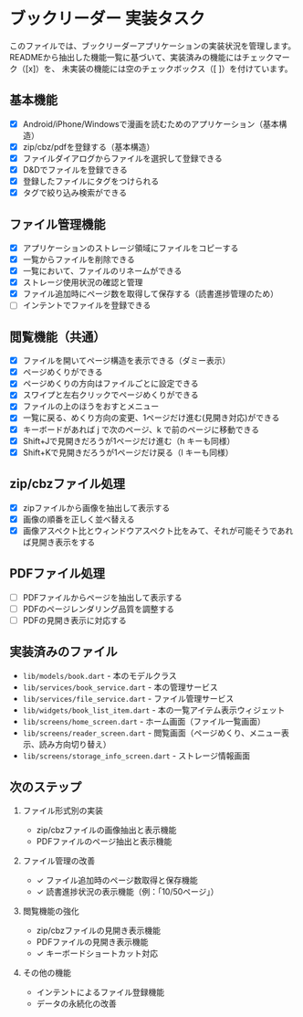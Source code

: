 # ブックリーダー 実装タスク

このファイルでは、ブックリーダーアプリケーションの実装状況を管理します。
READMEから抽出した機能一覧に基づいて、実装済みの機能にはチェックマーク（[x]）を、
未実装の機能には空のチェックボックス（[ ]）を付けています。

## 基本機能

- [x] Android/iPhone/Windowsで漫画を読むためのアプリケーション（基本構造）
- [x] zip/cbz/pdfを登録する（基本構造）
- [x] ファイルダイアログからファイルを選択して登録できる
- [x] D&Dでファイルを登録できる
- [x] 登録したファイルにタグをつけられる
- [x] タグで絞り込み検索ができる

## ファイル管理機能

- [x] アプリケーションのストレージ領域にファイルをコピーする
- [x] 一覧からファイルを削除できる
- [x] 一覧において、ファイルのリネームができる
- [x] ストレージ使用状況の確認と管理
- [x] ファイル追加時にページ数を取得して保存する（読書進捗管理のため）
- [ ] インテントでファイルを登録できる

## 閲覧機能（共通）

- [x] ファイルを開いてページ構造を表示できる（ダミー表示）
- [x] ページめくりができる
- [x] ページめくりの方向はファイルごとに設定できる
- [x] スワイプと左右クリックでページめくりができる
- [x] ファイルの上のほうをおすとメニュー
- [x] 一覧に戻る、めくり方向の変更、1ページだけ進む(見開き対応)ができる
- [x] キーボードがあれば j で次のページ、k で前のページに移動できる
- [x] Shift+Jで見開きだろうが1ページだけ進む（h キーも同様）
- [x] Shift+Kで見開きだろうが1ページだけ戻る（l キーも同様）

## zip/cbzファイル処理

- [x] zipファイルから画像を抽出して表示する
- [x] 画像の順番を正しく並べ替える
- [x] 画像アスペクト比とウィンドウアスペクト比をみて、それが可能そうであれば見開き表示をする

## PDFファイル処理

- [ ] PDFファイルからページを抽出して表示する
- [ ] PDFのページレンダリング品質を調整する
- [ ] PDFの見開き表示に対応する

## 実装済みのファイル

- `lib/models/book.dart` - 本のモデルクラス
- `lib/services/book_service.dart` - 本の管理サービス
- `lib/services/file_service.dart` - ファイル管理サービス
- `lib/widgets/book_list_item.dart` - 本の一覧アイテム表示ウィジェット
- `lib/screens/home_screen.dart` - ホーム画面（ファイル一覧画面）
- `lib/screens/reader_screen.dart` - 閲覧画面（ページめくり、メニュー表示、読み方向切り替え）
- `lib/screens/storage_info_screen.dart` - ストレージ情報画面

## 次のステップ

1. ファイル形式別の実装
   - zip/cbzファイルの画像抽出と表示機能
   - PDFファイルのページ抽出と表示機能

2. ファイル管理の改善
   - ✓ ファイル追加時のページ数取得と保存機能
   - ✓ 読書進捗状況の表示機能（例：「10/50ページ」）

3. 閲覧機能の強化
   - zip/cbzファイルの見開き表示機能
   - PDFファイルの見開き表示機能
   - ✓ キーボードショートカット対応

4. その他の機能
   - インテントによるファイル登録機能
   - データの永続化の改善